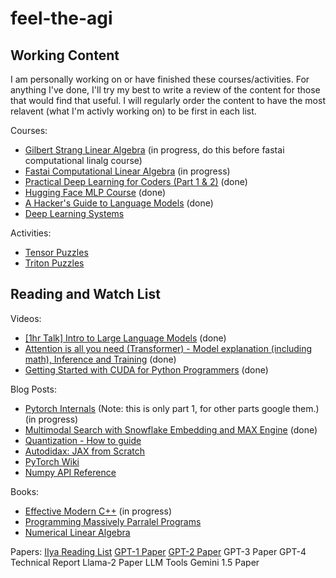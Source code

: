 # feel-the-agi

## Working Content

I am personally working on or have finished these courses/activities. For anything I've done, I'll try my best to write a review of the content for those that would find that useful. I will regularly order the content to have the most relavent (what I'm activly working on) to be first in each list. 

Courses:
- [Gilbert Strang Linear Algebra](https://www.youtube.com/watch?v=ZK3O402wf1c&list=PL49CF3715CB9EF31D&index=1) (in progress, do this before fastai computational linalg course)
- [Fastai Computational Linear Algebra](https://github.com/fastai/numerical-linear-algebra/blob/master/README.md) (in progress)
- [Practical Deep Learning for Coders (Part 1 & 2)](https://course.fast.ai/) (done)
- [Hugging Face MLP Course](https://huggingface.co/learn/nlp-course/chapter1/1) (done)
- [A Hacker's Guide to Language Models](https://www.youtube.com/watch?v=jkrNMKz9pWU) (done)
- [Deep Learning Systems](https://dlsyscourse.org/)

Activities:
- [Tensor Puzzles](https://github.com/srush/Tensor-Puzzles)
- [Triton Puzzles](https://github.com/srush/Triton-Puzzles)


## Reading and Watch List

Videos:
- [[1hr Talk] Intro to Large Language Models](https://www.youtube.com/watch?v=zjkBMFhNj_g) (done)
- [Attention is all you need (Transformer) - Model explanation (including math), Inference and Training](https://www.youtube.com/watch?v=bCz4OMemCcA&t=657s) (done)
- [Getting Started with CUDA for Python Programmers](https://www.youtube.com/watch?v=nOxKexn3iBo) (done)

Blog Posts:
- [Pytorch Internals](https://pytorch.org/blog/a-tour-of-pytorch-internals-1/) (Note: this is only part 1, for other parts google them.) (in progress)
- [Multimodal Search with Snowflake Embedding and MAX Engine](https://www.modular.com/blog/multimodal-search-with-snowflake-embedding-and-max-engine) (done)
- [Quantization - How to guide](https://llama.meta.com/docs/how-to-guides/quantization/)
- [Autodidax: JAX from Scratch](https://jax.readthedocs.io/en/latest/autodidax.html)
- [PyTorch Wiki](https://github.com/pytorch/pytorch/wiki)
- [Numpy API Reference](https://numpy.org/doc/1.20/reference/arrays.html)

Books:
- [Effective Modern C++](https://www.bugs.frozent.pl/Effective%20Modern%20C++%20(%20PDFDrive.com%20).pdf) (in progress)
- [Programming Massively Parralel Programs](http://gpu.di.unimi.it/books/PMPP-3rd-Edition.pdf)
- [Numerical Linear Algebra](https://www.stat.uchicago.edu/~lekheng/courses/309/books/Trefethen-Bau.pdf) 
  
Papers:
[IIya Reading List](https://arc.net/folder/D0472A20-9C20-4D3F-B145-D2865C0A9FEE)
[GPT-1 Paper](https://s3-us-west-2.amazonaws.com/openai-assets/research-covers/language-unsupervised/language_understanding_paper.pdf)
[GPT-2 Paper](https://d4mucfpksywv.cloudfront.net/better-language-models/language_models_are_unsupervised_multitask_learners.pdf)
GPT-3 Paper
GPT-4 Technical Report
Llama-2 Paper
LLM Tools
Gemini 1.5 Paper
